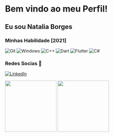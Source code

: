 <h1>Bem vindo ao meu Perfil!</h1>
<h2>Eu sou Natalia Borges </h2>

<h3>Minhas Habilidade [2021]</h3>
<p>
	<img alt="Git" src="https://img.shields.io/badge/-Git-F05032?style=for-the-badge&logo=git&logoColor=white" />
	<img alt="Windows" src="https://img.shields.io/badge/Windows-0078D6?style=for-the-badge&logo=windows&logoColor=white" /> 
	<img alt="C++" src="https://img.shields.io/badge/c++%20-%2300599C.svg?&style=for-the-badge&logo=c%2B%2B&ogoColor=white"/>
	<img alt="Dart" src="https://img.shields.io/badge/dart-%230175C2.svg?&style=for-the-badge&logo=dart&logoColor=white"/>
	<img alt="Flutter" src="https://img.shields.io/badge/Flutter%20-%2302569B.svg?&style=for-the-badge&logo=Flutter&logoColor=white" />
	<img alt="C#" src="https://img.shields.io/badge/c%23-%23239120.svg?style=for-the-badge&logo=c-sharp&logoColor=white" />
</p>
<div>
<h3>Redes Socias 🤳</h3>
<p>
	<a href="https://www.linkedin.com/in/nat%C3%A1lia-borges-a47a47181/" target="_blank">
	<img alt="LinkedIn" src="https://img.shields.io/badge/linkedin-%230077B5.svg?&style=for-the-badge&logo=linkedin&logoColor=white" />
	</a>
<div>
	<p>
	<img height="170em" src="https://github-readme-stats.vercel.app/api/top-langs/?username=NataliaBorges&layout=compact&langs_count=7&"/>
	<img height="170em" src="https://github-readme-stats.vercel.app/api?username=NataliaBorges&show_icons=true&theme=light&include_all_commits=true&count_private=true"/>
	</p>
</p>
</div>
</div>
